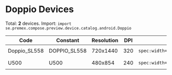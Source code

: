 # Doppio Devices

Total: **2** devices. Import: `import se.premex.compose.preview.device.catalog.android.Doppio`

| Code | Constant | Resolution | DPI | Compose Spec | Preview Usage |
|------|----------|------------|-----|-------------|---------------|
| Doppio_SL558 | DOPPIO_SL558 | 720x1440 | 320 | `spec:width=720px,height=1440px,dpi=320` | `@Preview(device = Doppio.DOPPIO_SL558)` |
| U500 | U500 | 480x854 | 240 | `spec:width=480px,height=854px,dpi=240` | `@Preview(device = Doppio.U500)` |

<!-- Generated automatically. Do not edit manually. -->
